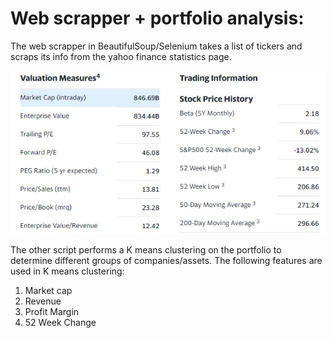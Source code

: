 # Web scrapper + portfolio analysis:

<p>The web scrapper in BeautifulSoup/Selenium takes a list of tickers and scraps its info from the yahoo finance statistics page.</p>
<a href = "https://finance.yahoo.com/quote/TSLA/key-statistics?p=TSLA"><img src="sample.JPG"></a>

The other script performs a K means clustering on the portfolio to determine different groups of companies/assets. 
The following features are used in K means clustering:
1. Market cap
2. Revenue
3. Profit Margin
4. 52 Week Change



